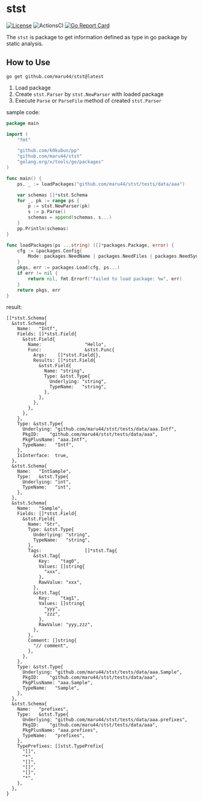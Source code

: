 # stst

[![License](https://img.shields.io/badge/license-MIT-blue.svg)](https://github.com/maru44/stst/blob/master/LICENSE)
![ActionsCI](https://github.com/maru44/stst/workflows/lint-test/badge.svg)
[![Go Report Card](https://goreportcard.com/badge/github.com/maru44/stst)](https://goreportcard.com/report/github.com/maru44/stst)

The `stst` is package to get information defined as type in go package by static analysis.

## How to Use

```shell
go get github.com/maru44/stst@latest
```

1. Load package
2. Create `stst.Parser` by `stst.NewParser` with loaded package
3. Execute `Parse` or `ParseFile` method of created `stst.Parser`

sample code:

```go
package main

import (
	"fmt"

	"github.com/k0kubun/pp"
	"github.com/maru44/stst"
	"golang.org/x/tools/go/packages"
)

func main() {
	ps, _ := loadPackages("github.com/maru44/stst/tests/data/aaa")

	var schemas []*stst.Schema
	for _, pk := range ps {
		p := stst.NewParser(pk)
		s := p.Parse()
		schemas = append(schemas, s...)
	}
	pp.Println(schemas)
}

func loadPackages(ps ...string) ([]*packages.Package, error) {
	cfg := &packages.Config{
		Mode: packages.NeedName | packages.NeedFiles | packages.NeedSyntax | packages.NeedTypes | packages.NeedTypesInfo,
	}
	pkgs, err := packages.Load(cfg, ps...)
	if err != nil {
		return nil, fmt.Errorf("failed to load package: %w", err)
	}
	return pkgs, err
}

```

result:

```
[]*stst.Schema{
  &stst.Schema{
    Name:   "Intf",
    Fields: []*stst.Field{
      &stst.Field{
        Name:                "Hello",
        Func:                &stst.Func{
          Args:    []*stst.Field{},
          Results: []*stst.Field{
            &stst.Field{
              Name: "string",
              Type: &stst.Type{
                Underlying: "string",
                TypeName:   "string",
              },
            },
          },
        },
      },
    },
    Type: &stst.Type{
      Underlying: "github.com/maru44/stst/tests/data/aaa.Intf",
      PkgID:    "github.com/maru44/stst/tests/data/aaa",
      PkgPlusName: "aaa.Intf",
      TypeName:   "Intf",
    },
    IsInterface:  true,
  },
  &stst.Schema{
    Name:   "IntSample",
    Type:   &stst.Type{
      Underlying: "int",
      TypeName:   "int",
    },
  },
  &stst.Schema{
    Name:   "Sample",
    Fields: []*stst.Field{
      &stst.Field{
        Name: "Str",
        Type: &stst.Type{
          Underlying: "string",
          TypeName:   "string",
        },
        Tags:                []*stst.Tag{
          &stst.Tag{
            Key:    "tag0",
            Values: []string{
              "xxx",
            },
            RawValue: "xxx",
          },
          &stst.Tag{
            Key:    "tag1",
            Values: []string{
              "yyy",
              "zzz",
            },
            RawValue: "yyy,zzz",
          },
        },
        Comment: []string{
          "// comment",
        },
      },
    },
    Type: &stst.Type{
      Underlying: "github.com/maru44/stst/tests/data/aaa.Sample",
      PkgID:    "github.com/maru44/stst/tests/data/aaa",
      PkgPlusName: "aaa.Sample",
      TypeName:   "Sample",
    },
  },
  &stst.Schema{
    Name:   "prefixes",
    Type:   &stst.Type{
      Underlying: "github.com/maru44/stst/tests/data/aaa.prefixes",
      PkgID:    "github.com/maru44/stst/tests/data/aaa",
      PkgPlusName: "aaa.prefixes",
      TypeName:   "prefixes",
    },
    TypePrefixes: []stst.TypePrefix{
      "[]",
      "*",
      "[]",
      "[]",
      "[]",
      "*",
    },
  },
}
```
